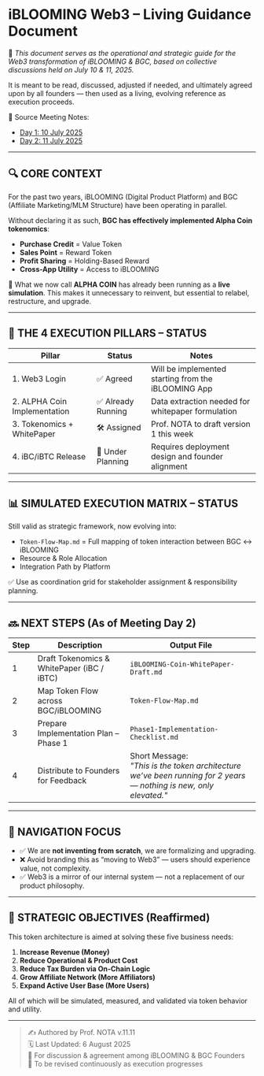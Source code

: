 # iBLOOMING Web3 – Living Guidance Document

📍 *This document serves as the operational and strategic guide for the Web3 transformation of iBLOOMING & BGC, based on collective discussions held on July 10 & 11, 2025.*

It is meant to be read, discussed, adjusted if needed, and ultimately agreed upon by all founders — then used as a living, evolving reference as execution proceeds.

🧾 Source Meeting Notes:  
- [Day 1: 10 July 2025](https://github.com/myreceiptt/nota-markdown/blob/main/202507/iBLOOMING-Web3-Meeting-Day1.md)  
- [Day 2: 11 July 2025](https://github.com/myreceiptt/nota-markdown/blob/main/202508/iBLOOMING-Web3-Meeting-Day2.md)

---

## 🔍 CORE CONTEXT

For the past two years, iBLOOMING (Digital Product Platform) and BGC (Affiliate Marketing/MLM Structure) have been operating in parallel.

Without declaring it as such, **BGC has effectively implemented Alpha Coin tokenomics**:

- **Purchase Credit** = Value Token  
- **Sales Point** = Reward Token  
- **Profit Sharing** = Holding-Based Reward  
- **Cross-App Utility** = Access to iBLOOMING  

🎯 What we now call **ALPHA COIN** has already been running as a **live simulation**. This makes it unnecessary to reinvent, but essential to relabel, restructure, and upgrade.

---

## 🧱 THE 4 EXECUTION PILLARS – STATUS

| Pillar                      | Status             | Notes |
|-----------------------------|--------------------|-------|
| 1. Web3 Login               | ✅ Agreed           | Will be implemented starting from the iBLOOMING App |
| 2. ALPHA Coin Implementation| ✅ Already Running  | Data extraction needed for whitepaper formulation |
| 3. Tokenomics + WhitePaper  | 🛠️ Assigned         | Prof. NOTA to draft version 1 this week |
| 4. iBC/iBTC Release         | 🧪 Under Planning   | Requires deployment design and founder alignment |

---

## 📊 SIMULATED EXECUTION MATRIX – STATUS

Still valid as strategic framework, now evolving into:

- `Token-Flow-Map.md` = Full mapping of token interaction between BGC ↔ iBLOOMING  
- Resource & Role Allocation  
- Integration Path by Platform  

✅ Use as coordination grid for stakeholder assignment & responsibility planning.

---

## 🔜 NEXT STEPS (As of Meeting Day 2)

| Step | Description | Output File |
|------|-------------|-------------|
| 1 | Draft Tokenomics & WhitePaper (iBC / iBTC) | `iBLOOMING-Coin-WhitePaper-Draft.md` |
| 2 | Map Token Flow across BGC/iBLOOMING | `Token-Flow-Map.md` |
| 3 | Prepare Implementation Plan – Phase 1 | `Phase1-Implementation-Checklist.md` |
| 4 | Distribute to Founders for Feedback | Short Message:<br>_"This is the token architecture we’ve been running for 2 years — nothing is new, only elevated."_ |

---

## 🧭 NAVIGATION FOCUS

- ✅ We are **not inventing from scratch**, we are formalizing and upgrading.
- ❌ Avoid branding this as “moving to Web3” — users should experience value, not complexity.
- ✅ Web3 is a mirror of our internal system — not a replacement of our product philosophy.

---

## 🧠 STRATEGIC OBJECTIVES (Reaffirmed)

This token architecture is aimed at solving these five business needs:

1. **Increase Revenue (Money)**
2. **Reduce Operational & Product Cost**
3. **Reduce Tax Burden via On-Chain Logic**
4. **Grow Affiliate Network (More Affiliators)**
5. **Expand Active User Base (More Users)**

All of which will be simulated, measured, and validated via token behavior and utility.

---

> ✍️ Authored by Prof. NOTA v.11.11  
> 🗓️ Last Updated: 6 August 2025  
> 📌 For discussion & agreement among iBLOOMING & BGC Founders  
> 🔁 To be revised continuously as execution progresses
